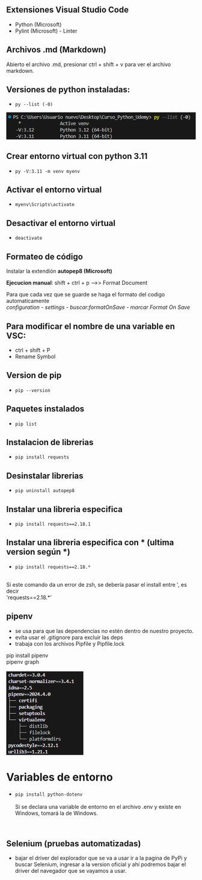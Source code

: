 ## Extensiones Visual Studio Code

- Python (Microsoft)
- Pylint (Microsoft) - Linter

## Archivos .md (Markdown)

Abierto el archivo .md, presionar ctrl + shift + v para ver el archivo markdown.

## Versiones de python instaladas:
- `py --list (-0)`

![Imagen de ejemplo](imagenes/pylist.png)

## Crear entorno virtual con python 3.11
- `py -V:3.11 -m venv myenv`

## Activar el entorno virtual
- `myenv\Scripts\activate`

## Desactivar el entorno virtual
- `deactivate`

## Formateo de código

Instalar la extendión **autopep8 (Microsoft)**

  **Ejecucion manual**: shift + ctrl + p -->> Format Document<br>

  Para que cada vez que se guarde se haga el formato del codigo automaticamente<br>
    *configuration - settings - buscar:formatOnSave - marcar Format On Save*

## Para modificar el nombre de una variable en VSC:
- ctrl + shift + P
- Rename Symbol

## Version de pip
- `pip --version`

## Paquetes instalados
- `pip list`

## Instalacion de librerias
- `pip install requests`

## Desinstalar librerias
- `pip uninstall autopep8`

## Instalar una libreria especifica
- `pip install requests==2.18.1`

## Instalar una libreria especifica con * (ultima version según *)
- `pip install requests==2.18.*`

<br>Si este comando da un error de zsh, se debería pasar el install entre ', es decir </br>
'requests==2.18.*'

## pipenv
- se usa para que las dependencias no estén dentro de nuestro proyecto.
- evita usar el .gitignore para excluir las deps
- trabaja con los archivos Pipfile y Pipfile.lock

pip install pipenv<br>
pipenv graph<br><br>
![Imagen de ejemplo](imagenes/dependencias.png)

  
# Variables de entorno
- `pip install python-dotenv`
<br><br>
Si se declara una variable de entorno en el archivo .env y existe en Windows, tomará la de Windows.
<br>


## Selenium (pruebas automatizadas)
- bajar el driver del explorador que se va a usar 
ir a la pagina de PyPi y buscar Selenium, ingresar a la version oficial y ahí podremos bajar el driver del navegador que se vayamos a usar.

